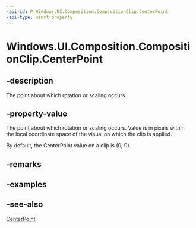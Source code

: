 ```yaml
---
-api-id: P:Windows.UI.Composition.CompositionClip.CenterPoint
-api-type: winrt property
---
```


<!-- Property syntax
public Windows.Foundation.Numerics.Vector2 CenterPoint { get;  set; }
-->

# Windows.UI.Composition.CompositionClip.CenterPoint

## -description
The point about which rotation or scaling occurs.



## -property-value
The point about which rotation or scaling occurs. Value is in pixels within the local coordinate space of the visual on which the clip is applied.

By default, the CenterPoint value on a clip is (0, 0).

## -remarks

## -examples

## -see-also
[CenterPoint](visual_centerpoint.md)
